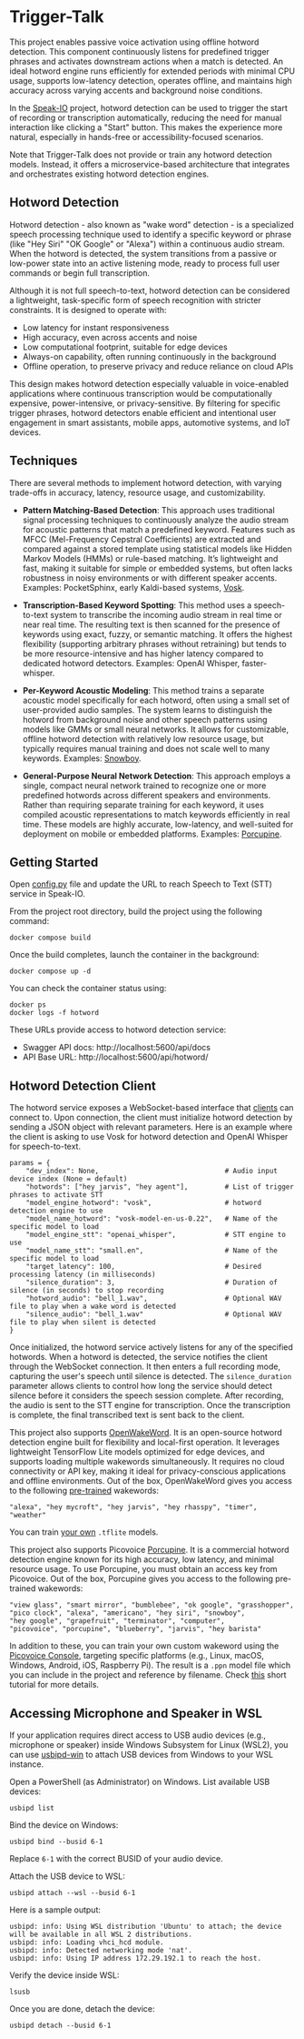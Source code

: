 
# Trigger-Talk

This project enables passive voice activation using offline hotword detection. This component continuously listens for predefined trigger phrases and activates downstream actions when a match is detected. An ideal hotword engine runs efficiently for extended periods with minimal CPU usage, supports low-latency detection, operates offline, and maintains high accuracy across varying accents and background noise conditions.

In the [Speak-IO](https://github.com/ManiAm/Speak-IO) project, hotword detection can be used to trigger the start of recording or transcription automatically, reducing the need for manual interaction like clicking a "Start" button. This makes the experience more natural, especially in hands-free or accessibility-focused scenarios.

Note that Trigger-Talk does not provide or train any hotword detection models. Instead, it offers a microservice-based architecture that integrates and orchestrates existing hotword detection engines.

## Hotword Detection

Hotword detection - also known as "wake word" detection - is a specialized speech processing technique used to identify a specific keyword or phrase (like "Hey Siri" "OK Google" or "Alexa") within a continuous audio stream. When the hotword is detected, the system transitions from a passive or low-power state into an active listening mode, ready to process full user commands or begin full transcription.

Although it is not full speech-to-text, hotword detection can be considered a lightweight, task-specific form of speech recognition with stricter constraints. It is designed to operate with:

- Low latency for instant responsiveness
- High accuracy, even across accents and noise
- Low computational footprint, suitable for edge devices
- Always-on capability, often running continuously in the background
- Offline operation, to preserve privacy and reduce reliance on cloud APIs

This design makes hotword detection especially valuable in voice-enabled applications where continuous transcription would be computationally expensive, power-intensive, or privacy-sensitive. By filtering for specific trigger phrases, hotword detectors enable efficient and intentional user engagement in smart assistants, mobile apps, automotive systems, and IoT devices.

## Techniques

There are several methods to implement hotword detection, with varying trade-offs in accuracy, latency, resource usage, and customizability.

- **Pattern Matching-Based Detection**: This approach uses traditional signal processing techniques to continuously analyze the audio stream for acoustic patterns that match a predefined keyword. Features such as MFCC (Mel-Frequency Cepstral Coefficients) are extracted and compared against a stored template using statistical models like Hidden Markov Models (HMMs) or rule-based matching. It’s lightweight and fast, making it suitable for simple or embedded systems, but often lacks robustness in noisy environments or with different speaker accents. Examples: PocketSphinx, early Kaldi-based systems, [Vosk](https://github.com/alphacep/vosk-api).

- **Transcription-Based Keyword Spotting**: This method uses a speech-to-text system to transcribe the incoming audio stream in real time or near real time. The resulting text is then scanned for the presence of keywords using exact, fuzzy, or semantic matching. It offers the highest flexibility (supporting arbitrary phrases without retraining) but tends to be more resource-intensive and has higher latency compared to dedicated hotword detectors. Examples: OpenAI Whisper, faster-whisper.

- **Per-Keyword Acoustic Modeling**: This method trains a separate acoustic model specifically for each hotword, often using a small set of user-provided audio samples. The system learns to distinguish the hotword from background noise and other speech patterns using models like GMMs or small neural networks. It allows for customizable, offline hotword detection with relatively low resource usage, but typically requires manual training and does not scale well to many keywords. Examples: [Snowboy](https://github.com/Kitt-AI/snowboy).

- **General-Purpose Neural Network Detection**: This approach employs a single, compact neural network trained to recognize one or more predefined hotwords across different speakers and environments. Rather than requiring separate training for each keyword, it uses compiled acoustic representations to match keywords efficiently in real time. These models are highly accurate, low-latency, and well-suited for deployment on mobile or embedded platforms. Examples: [Porcupine](https://github.com/Picovoice/porcupine).

## Getting Started

Open [config.py](config.py) file and update the URL to reach Speech to Text (STT) service in Speak-IO.

From the project root directory, build the project using the following command:

    docker compose build

Once the build completes, launch the container in the background:

    docker compose up -d

You can check the container status using:

    docker ps
    docker logs -f hotword

These URLs provide access to hotword detection service:

- Swagger API docs: http://localhost:5600/api/docs
- API Base URL: http://localhost:5600/api/hotword/

## Hotword Detection Client

The hotword service exposes a WebSocket-based interface that [clients](client.py) can connect to. Upon connection, the client must initialize hotword detection by sending a JSON object with relevant parameters. Here is an example where the client is asking to use Vosk for hotword detection and OpenAI Whisper for speech-to-text.

    params = {
        "dev_index": None,                               # Audio input device index (None = default)
        "hotwords": ["hey jarvis", "hey agent"],         # List of trigger phrases to activate STT
        "model_engine_hotword": "vosk",                  # hotword detection engine to use
        "model_name_hotword": "vosk-model-en-us-0.22",   # Name of the specific model to load
        "model_engine_stt": "openai_whisper",            # STT engine to use
        "model_name_stt": "small.en",                    # Name of the specific model to load
        "target_latency": 100,                           # Desired processing latency (in milliseconds)
        "silence_duration": 3,                           # Duration of silence (in seconds) to stop recording
        "hotword_audio": "bell_1.wav",                   # Optional WAV file to play when a wake word is detected
        "silence_audio": "bell_1.wav"                    # Optional WAV file to play when silent is detected
    }

Once initialized, the hotword service actively listens for any of the specified hotwords. When a hotword is detected, the service notifies the client through the WebSocket connection. It then enters a full recording mode, capturing the user's speech until silence is detected. The `silence_duration` parameter allows clients to control how long the service should detect silence before it considers the speech session complete. After recording, the audio is sent to the STT engine for transcription. Once the transcription is complete, the final transcribed text is sent back to the client.

This project also supports [OpenWakeWord](https://github.com/dscripka/openWakeWord). It is an open-source hotword detection engine built for flexibility and local-first operation. It leverages lightweight TensorFlow Lite models optimized for edge devices, and supports loading multiple wakewords simultaneously. It requires no cloud connectivity or API key, making it ideal for privacy-conscious applications and offline environments. Out of the box, OpenWakeWord gives you access to the following [pre-trained](https://github.com/dscripka/openWakeWord#pre-trained-models) wakewords:

    "alexa", "hey mycroft", "hey jarvis", "hey rhasspy", "timer", "weather"

You can train [your own](https://github.com/dscripka/openWakeWord?tab=readme-ov-file#training-new-models) `.tflite` models.

This project also supports Picovoice [Porcupine](https://github.com/Picovoice/porcupine). It is a commercial hotword detection engine known for its high accuracy, low latency, and minimal resource usage. To use Porcupine, you must obtain an access key from Picovoice. Out of the box, Porcupine gives you access to the following pre-trained wakewords:

    "view glass", "smart mirror", "bumblebee", "ok google", "grasshopper",
    "pico clock", "alexa", "americano", "hey siri", "snowboy",
    "hey google", "grapefruit", "terminator", "computer",
    "picovoice", "porcupine", "blueberry", "jarvis", "hey barista"

In addition to these, you can train your own custom wakeword using the [Picovoice Console](https://console.picovoice.ai/), targeting specific platforms (e.g., Linux, macOS, Windows, Android, iOS, Raspberry Pi). The result is a `.ppn` model file which you can include in the project and reference by filename. Check [this](https://youtu.be/T6jxYRSyF2w) short tutorial for more details.

## Accessing Microphone and Speaker in WSL

If your application requires direct access to USB audio devices (e.g., microphone or speaker) inside Windows Subsystem for Linux (WSL2), you can use [usbipd-win](https://github.com/dorssel/usbipd-win) to attach USB devices from Windows to your WSL instance.

Open a PowerShell (as Administrator) on Windows. List available USB devices:

    usbipd list

Bind the device on Windows:

    usbipd bind --busid 6-1

Replace `6-1` with the correct BUSID of your audio device.

Attach the USB device to WSL:

    usbipd attach --wsl --busid 6-1

Here is a sample output:

    usbipd: info: Using WSL distribution 'Ubuntu' to attach; the device will be available in all WSL 2 distributions.
    usbipd: info: Loading vhci_hcd module.
    usbipd: info: Detected networking mode 'nat'.
    usbipd: info: Using IP address 172.29.192.1 to reach the host.

Verify the device inside WSL:

    lsusb

Once you are done, detach the device:

    usbipd detach --busid 6-1
